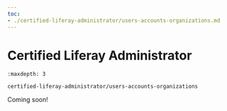 ```yaml
---
toc:
- ./certified-liferay-administrator/users-accounts-organizations.md
---
```

# Certified Liferay Administrator

```{toctree}
:maxdepth: 3
   
certified-liferay-administrator/users-accounts-organizations
```

Coming soon!